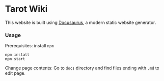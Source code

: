 # Tarot Wiki

This website is built using [Docusaurus](https://docusaurus.io/), a modern static website generator.

### Usage

Prerequisites: install `npm` 

```shell
npm install
npm start
```

Change page contents: Go to `docs` directory and find files ending with `.md` to edit page.
